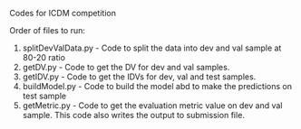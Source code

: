 Codes for ICDM competition

Order of files to run:
1. splitDevValData.py - Code to split the data into dev and val sample at 80-20 ratio
2. getDV.py - Code to get the DV for dev and val samples. 
3. getIDV.py - Code to get the IDVs for dev, val and test samples.
4. buildModel.py - Code to build the model abd to make the predictions on test sample
5. getMetric.py - Code to get the evaluation metric value on dev and val sample. This code also writes the output to submission file.
